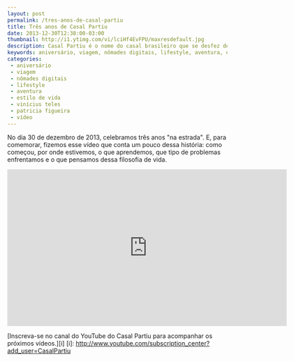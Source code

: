 ```yaml
---
layout: post
permalink: /tres-anos-de-casal-partiu
title: Três anos de Casal Partiu
date: 2013-12-30T12:38:00-03:00
thumbnail: http://i1.ytimg.com/vi/lciHf4EvFPU/maxresdefault.jpg
description: Casal Partiu é o nome do casal brasileiro que se desfez de tudo há três anos e foi viajar pelo mundo. Patricia e Vinícius viraram nômades.
keywords: aniversário, viagem, nômades digitais, lifestyle, aventura, estilo de vida, vinícius teles, patricia figueira, vídeo
categories:
 - aniversário
 - viagem
 - nômades digitais
 - lifestyle
 - aventura
 - estilo de vida
 - vinícius teles
 - patricia figueira
 - vídeo
---
```

No dia 30 de dezembro de 2013, celebramos três anos "na estrada". E, para comemorar, fizemos esse vídeo que conta um pouco dessa história: como começou, por onde estivemos, o que aprendemos, que tipo de problemas enfrentamos e o que pensamos dessa filosofia de vida. 

<center>
<iframe width="640" height="360" src="http://www.youtube.com/embed/lciHf4EvFPU" frameborder="0" allowfullscreen></iframe>
</center>

[Inscreva-se no canal do YouTube do Casal Partiu para acompanhar os próximos vídeos.][i] 
[i]: http://www.youtube.com/subscription_center?add_user=CasalPartiu

